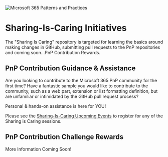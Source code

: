 ![Microsoft 365 Patterns and Practices](https://pnp.github.io/sharing-is-caring/img/SharingisCaringLogo.png)


# Sharing-Is-Caring Initiatives
The "Sharing Is Caring" repository is targeted for learning the basics around making changes in GitHub, submitting pull requests to the PnP repositories and coming soon...PnP Contribution Rewards.

## PnP Contribution Guidance & Assistance
Are you looking to contribute to the Microsoft 365 PnP community for the first time? Have a fantastic sample you would like to contribute to the community, such as a web part, extension or list formatting definition, but are unfamiliar or intimidated by the GitHub pull request process?

Personal & hands-on assistance is here for YOU! 

Please see the [Sharing-Is-Caring Upcoming Events](https://pnp.github.io/sharing-is-caring/#pnp-sic-events) to register for any of the Sharing is Caring sessions. 


## PnP Contribution Challenge Rewards
More Information Coming Soon!
